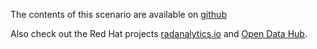 The contents of this scenario are available on [github](https://github.com/hemajv/prometheus-anomaly-detection-workshop)

Also check out the Red Hat projects [radanalytics.io](https://radanalytics.io/) and [Open Data Hub](https://opendatahub.io/).
